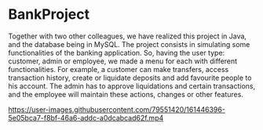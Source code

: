 # BankProject
Together with two other colleagues, we have realized this project in Java, and the database being in MySQL. The project consists in simulating some functionalities of the banking application. So, having the user type: customer, admin or employee, we made a menu for each with different functionalities. For example, a customer can make transfers, access transaction history, create or liquidate deposits and add favourite people to his account. The admin has to approve liquidations and certain transactions, and the employee will maintain these actions, changes or other features.




https://user-images.githubusercontent.com/79551420/161446396-5e05bca7-f8bf-46a6-addc-a0dcabcad62f.mp4

